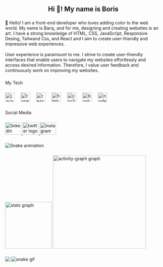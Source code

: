 <h2 align="center">Hi 👋! My name is Boris</h2>

###

<p align="left">🔭 Hello! I am a front-end developer who loves adding color to the web world. My name is Barış, and for me, designing and creating websites is an art. I have a strong knowledge of HTML, CSS, JavaScript, Responsive Desing, Tailwand Css, and React and I aim to create user-friendly and impressive web experiences.<br><br>User experience is paramount to me. I strive to create user-friendly interfaces that enable users to navigate my websites effortlessly and access desired information. Therefore, I value user feedback and continuously work on improving my websites.</p>

###

<p align="left">My Tech</p>

###

<div align="left">
  <img src="https://cdn.jsdelivr.net/gh/devicons/devicon/icons/javascript/javascript-original.svg" height="30" alt="javascript logo"  />
  <img width="12" />
  <img src="https://cdn.jsdelivr.net/gh/devicons/devicon/icons/typescript/typescript-original.svg" height="30" alt="typescript logo"  />
  <img width="12" />
  <img src="https://cdn.jsdelivr.net/gh/devicons/devicon/icons/react/react-original.svg" height="30" alt="react logo"  />
  <img width="12" />
  <img src="https://cdn.jsdelivr.net/gh/devicons/devicon/icons/html5/html5-original.svg" height="30" alt="html5 logo"  />
  <img width="12" />
  <img src="https://cdn.jsdelivr.net/gh/devicons/devicon/icons/css3/css3-original.svg" height="30" alt="css3 logo"  />
  <img width="12" />
  <img src="https://cdn.jsdelivr.net/gh/devicons/devicon/icons/bootstrap/bootstrap-original.svg" height="30" alt="bootstrap logo"  />
  <img width="12" />
  <img src="https://cdn.jsdelivr.net/gh/devicons/devicon/icons/nodejs/nodejs-original.svg" height="30" alt="nodejs logo"  />
</div>

###

<p align="left">Social Media</p>

###

<div align="left">
  <a href="https://www.linkedin.com/in/bar%C4%B1%C5%9F-hayrettin1/" target="_blank">
    <img src="https://raw.githubusercontent.com/maurodesouza/profile-readme-generator/master/src/assets/icons/social/linkedin/default.svg" width="52" height="40" alt="linkedin logo"  />
  </a>
  <a href="https://twitter.com/Barishyrtn" target="_blank">
    <img src="https://raw.githubusercontent.com/maurodesouza/profile-readme-generator/master/src/assets/icons/social/twitter/default.svg" width="52" height="40" alt="twitter logo"  />
  </a>
  <img src="https://raw.githubusercontent.com/maurodesouza/profile-readme-generator/master/src/assets/icons/social/instagram/default.svg" width="52" height="40" alt="instagram logo"  />
</div>

###

<img src="https://raw.githubusercontent.com/Boris/Boris/output/snake.svg" alt="Snake animation" />

###

<div align="left">
  <img src="https://github-readme-stats.vercel.app/api?username=Boris&hide_title=false&hide_rank=false&show_icons=true&include_all_commits=true&count_private=true&disable_animations=false&theme=dracula&locale=en&hide_border=false&order=1" height="150" alt="stats graph"  />
  <img src="https://github-readme-activity-graph.vercel.app/graph?username=Boris&radius=16&theme=react&area=true&order=5" height="300" alt="activity-graph graph"  />
</div>

###

<img align="left" src="https://profile-counter.glitch.me/Boris/count.svg?"  />

###






![snake gif](https://github.com/YOUR_USERNAME/YOUR_USERNAME/blob/output/github-contribution-grid-snake.gif)
